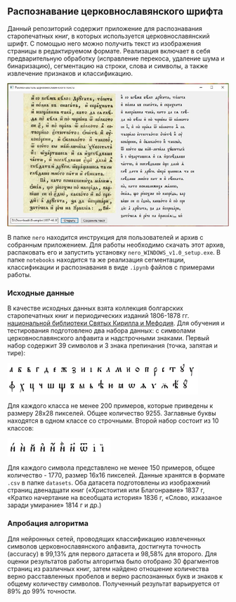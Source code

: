 ## Распознавание церковнославянского шрифта

Данный репозиторий содержит приложение для распознавания старопечатных книг, в которых используется церковнославянский шрифт. С помощью него можно получить текст из изображения страницы в редактируемом формате. Реализация включает в себя предварительную обработку (исправление перекоса, удаление шума и бинаризацию), сегментацию на строки, слова и символы, а также извлечение признаков и классификацию.

![Приложение](/images/program.jpg)

В папке `nero` находится инструкция для пользователей и архив с собранным приложением. Для работы необходимо скачать этот архив, распаковать его и запустить установку `nero_WINDOWS_v1.0_setup.exe`.
В папке `notebooks` находится та же реализация сегментации, классификации и распознавания в виде `.ipynb` файлов с примерами работы.

### Исходные данные

В качестве исходных данных взята коллекция болгарских старопечатных книг и периодических изданий 1806-1878 гг. [национальной библиотеки Святых Кирилла и Мефодия](https://www.nationallibrary.bg/www/our-collections/). 
Для обучения и тестирования подготовлено два набора данных: с символами церковнославянского алфавита и надстрочными знаками. Первый набор содержит 39 символов и 3 знака препинания (точка, запятая и тире):

![Первый набор](/images/letters.png)

Для каждого класса не менее 200 примеров, которые приведены к размеру 28х28 пикселей. Общее количество 9255. Заглавные буквы находятся в одном классе со строчными.
Второй набор состоит из 10 классов:

![Второй набор](/images/superscripts.png)

Для каждого символа представлено не менее 150 примеров, общее количество - 1770, размер 16х16 пикселей.
Данные хранятся в формате `.csv` в папке `datasets`.
Оба датасета подготовлены из изображений страниц двенадцати книг («Христоития или Благонравие» 1837 г, «Кратко начертание на всеобщата история» 1836 г, «Слово, изказаное заради умирание» 1814 г и др.)

### Апробация алгоритма

Для нейронных сетей, проводящих классификацию извлеченных символов церковнославянского алфавита, достигнута точность (accuracy) в 99,13% для первого датасета и 98,58% для второго.
Для оценки результатов работы алгоритма было отобрано 30 фрагментов страниц из различных книг, затем найдено отношение количества верно расставленных пробелов и верно распознанных букв и знаков к общему количеству символов. Полученный результат варьируется от 89% до 99% точности.